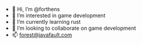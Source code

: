 - 👋 Hi, I’m @forthens
- 👀 I’m interested in game development
- 🌱 I’m currently learning rust
- 💞️ I’m looking to collaborate on game development
- 📫 forest@javafault.com

<!---
forthens/forthens is a ✨ special ✨ repository because its `README.md` (this file) appears on your GitHub profile.
You can click the Preview link to take a look at your changes.
--->
